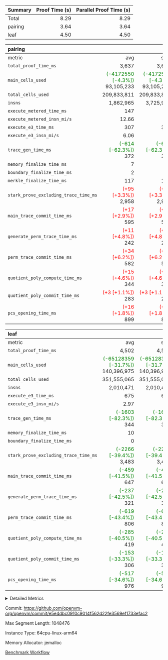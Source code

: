 | Summary | Proof Time (s) | Parallel Proof Time (s) |
|:---|---:|---:|
| Total |  8.29 |  8.29 |
| pairing |  3.64 |  3.64 |
| leaf |  4.50 |  4.50 |


| pairing |||||
|:---|---:|---:|---:|---:|
|metric|avg|sum|max|min|
| `total_proof_time_ms ` |  3,637 |  3,637 |  3,637 |  3,637 |
| `main_cells_used     ` | <span style='color: green'>(-4172550 [-4.3%])</span> 93,105,233 | <span style='color: green'>(-4172550 [-4.3%])</span> 93,105,233 | <span style='color: green'>(-4172550 [-4.3%])</span> 93,105,233 | <span style='color: green'>(-4172550 [-4.3%])</span> 93,105,233 |
| `total_cells_used    ` |  209,833,811 |  209,833,811 |  209,833,811 |  209,833,811 |
| `insns               ` |  1,862,965 |  3,725,930 |  1,862,965 |  1,862,965 |
| `execute_metered_time_ms` |  147 | -          | -          | -          |
| `execute_metered_insn_mi/s` |  12.66 | -          |  12.66 |  12.66 |
| `execute_e3_time_ms  ` |  307 |  307 |  307 |  307 |
| `execute_e3_insn_mi/s` |  6.06 | -          |  6.06 |  6.06 |
| `trace_gen_time_ms   ` | <span style='color: green'>(-614 [-62.3%])</span> 372 | <span style='color: green'>(-614 [-62.3%])</span> 372 | <span style='color: green'>(-614 [-62.3%])</span> 372 | <span style='color: green'>(-614 [-62.3%])</span> 372 |
| `memory_finalize_time_ms` |  7 |  7 |  7 |  7 |
| `boundary_finalize_time_ms` |  2 |  2 |  2 |  2 |
| `merkle_finalize_time_ms` |  117 |  117 |  117 |  117 |
| `stark_prove_excluding_trace_time_ms` | <span style='color: red'>(+95 [+3.3%])</span> 2,958 | <span style='color: red'>(+95 [+3.3%])</span> 2,958 | <span style='color: red'>(+95 [+3.3%])</span> 2,958 | <span style='color: red'>(+95 [+3.3%])</span> 2,958 |
| `main_trace_commit_time_ms` | <span style='color: red'>(+17 [+2.9%])</span> 595 | <span style='color: red'>(+17 [+2.9%])</span> 595 | <span style='color: red'>(+17 [+2.9%])</span> 595 | <span style='color: red'>(+17 [+2.9%])</span> 595 |
| `generate_perm_trace_time_ms` | <span style='color: red'>(+11 [+4.8%])</span> 242 | <span style='color: red'>(+11 [+4.8%])</span> 242 | <span style='color: red'>(+11 [+4.8%])</span> 242 | <span style='color: red'>(+11 [+4.8%])</span> 242 |
| `perm_trace_commit_time_ms` | <span style='color: red'>(+34 [+6.2%])</span> 582 | <span style='color: red'>(+34 [+6.2%])</span> 582 | <span style='color: red'>(+34 [+6.2%])</span> 582 | <span style='color: red'>(+34 [+6.2%])</span> 582 |
| `quotient_poly_compute_time_ms` | <span style='color: red'>(+15 [+4.6%])</span> 344 | <span style='color: red'>(+15 [+4.6%])</span> 344 | <span style='color: red'>(+15 [+4.6%])</span> 344 | <span style='color: red'>(+15 [+4.6%])</span> 344 |
| `quotient_poly_commit_time_ms` | <span style='color: red'>(+3 [+1.1%])</span> 283 | <span style='color: red'>(+3 [+1.1%])</span> 283 | <span style='color: red'>(+3 [+1.1%])</span> 283 | <span style='color: red'>(+3 [+1.1%])</span> 283 |
| `pcs_opening_time_ms ` | <span style='color: red'>(+16 [+1.8%])</span> 899 | <span style='color: red'>(+16 [+1.8%])</span> 899 | <span style='color: red'>(+16 [+1.8%])</span> 899 | <span style='color: red'>(+16 [+1.8%])</span> 899 |

| leaf |||||
|:---|---:|---:|---:|---:|
|metric|avg|sum|max|min|
| `total_proof_time_ms ` |  4,502 |  4,502 |  4,502 |  4,502 |
| `main_cells_used     ` | <span style='color: green'>(-65128359 [-31.7%])</span> 140,396,975 | <span style='color: green'>(-65128359 [-31.7%])</span> 140,396,975 | <span style='color: green'>(-65128359 [-31.7%])</span> 140,396,975 | <span style='color: green'>(-65128359 [-31.7%])</span> 140,396,975 |
| `total_cells_used    ` |  351,555,065 |  351,555,065 |  351,555,065 |  351,555,065 |
| `insns               ` |  2,010,471 |  2,010,471 |  2,010,471 |  2,010,471 |
| `execute_e3_time_ms  ` |  675 |  675 |  675 |  675 |
| `execute_e3_insn_mi/s` |  2.97 | -          |  2.97 |  2.97 |
| `trace_gen_time_ms   ` | <span style='color: green'>(-1603 [-82.3%])</span> 344 | <span style='color: green'>(-1603 [-82.3%])</span> 344 | <span style='color: green'>(-1603 [-82.3%])</span> 344 | <span style='color: green'>(-1603 [-82.3%])</span> 344 |
| `memory_finalize_time_ms` |  10 |  10 |  10 |  10 |
| `boundary_finalize_time_ms` |  0 |  0 |  0 |  0 |
| `stark_prove_excluding_trace_time_ms` | <span style='color: green'>(-2266 [-39.4%])</span> 3,483 | <span style='color: green'>(-2266 [-39.4%])</span> 3,483 | <span style='color: green'>(-2266 [-39.4%])</span> 3,483 | <span style='color: green'>(-2266 [-39.4%])</span> 3,483 |
| `main_trace_commit_time_ms` | <span style='color: green'>(-459 [-41.5%])</span> 647 | <span style='color: green'>(-459 [-41.5%])</span> 647 | <span style='color: green'>(-459 [-41.5%])</span> 647 | <span style='color: green'>(-459 [-41.5%])</span> 647 |
| `generate_perm_trace_time_ms` | <span style='color: green'>(-237 [-42.5%])</span> 321 | <span style='color: green'>(-237 [-42.5%])</span> 321 | <span style='color: green'>(-237 [-42.5%])</span> 321 | <span style='color: green'>(-237 [-42.5%])</span> 321 |
| `perm_trace_commit_time_ms` | <span style='color: green'>(-619 [-43.4%])</span> 806 | <span style='color: green'>(-619 [-43.4%])</span> 806 | <span style='color: green'>(-619 [-43.4%])</span> 806 | <span style='color: green'>(-619 [-43.4%])</span> 806 |
| `quotient_poly_compute_time_ms` | <span style='color: green'>(-285 [-40.5%])</span> 419 | <span style='color: green'>(-285 [-40.5%])</span> 419 | <span style='color: green'>(-285 [-40.5%])</span> 419 | <span style='color: green'>(-285 [-40.5%])</span> 419 |
| `quotient_poly_commit_time_ms` | <span style='color: green'>(-153 [-33.3%])</span> 306 | <span style='color: green'>(-153 [-33.3%])</span> 306 | <span style='color: green'>(-153 [-33.3%])</span> 306 | <span style='color: green'>(-153 [-33.3%])</span> 306 |
| `pcs_opening_time_ms ` | <span style='color: green'>(-517 [-34.6%])</span> 976 | <span style='color: green'>(-517 [-34.6%])</span> 976 | <span style='color: green'>(-517 [-34.6%])</span> 976 | <span style='color: green'>(-517 [-34.6%])</span> 976 |



<details>
<summary>Detailed Metrics</summary>

|  | keygen_time_ms | commit_exe_time_ms | app proof_time_ms | agg_layer_time_ms |
| --- | --- | --- | --- |
|  | 45 | 11 | 5,237 | 5,647 | 

| group | single_leaf_agg_time_ms | prove_segment_time_ms | num_children | memory_to_vec_partition_time_ms | insns | fri.log_blowup | execute_metered_time_ms | execute_metered_insn_mi/s | compute_user_public_values_proof_time_ms |
| --- | --- | --- | --- | --- | --- | --- | --- | --- | --- |
| leaf | 5,646 |  | 1 |  |  | 1 |  |  |  | 
| pairing |  | 5,019 |  | 22 | 1,862,965 | 1 | 147 | 12.66 | 56 | 

| group | air_name | quotient_deg | interactions | constraints |
| --- | --- | --- | --- | --- |
| leaf | AccessAdapterAir<2> | 2 | 5 | 12 | 
| leaf | AccessAdapterAir<4> | 2 | 5 | 12 | 
| leaf | AccessAdapterAir<8> | 2 | 5 | 12 | 
| leaf | FriReducedOpeningAir | 2 | 39 | 71 | 
| leaf | JalRangeCheckAir | 2 | 9 | 14 | 
| leaf | NativePoseidon2Air<BabyBearParameters>, 1> | 2 | 136 | 572 | 
| leaf | PhantomAir | 2 | 3 | 5 | 
| leaf | ProgramAir | 1 | 1 | 4 | 
| leaf | VariableRangeCheckerAir | 1 | 1 | 4 | 
| leaf | VmAirWrapper<AluNativeAdapterAir, FieldArithmeticCoreAir> | 2 | 15 | 27 | 
| leaf | VmAirWrapper<BranchNativeAdapterAir, BranchEqualCoreAir<1> | 2 | 11 | 25 | 
| leaf | VmAirWrapper<NativeAdapterAir<2, 0>, PublicValuesCoreAir> | 2 | 11 | 30 | 
| leaf | VmAirWrapper<NativeLoadStoreAdapterAir<1>, NativeLoadStoreCoreAir<1> | 2 | 15 | 20 | 
| leaf | VmAirWrapper<NativeLoadStoreAdapterAir<4>, NativeLoadStoreCoreAir<4> | 2 | 15 | 20 | 
| leaf | VmAirWrapper<NativeVectorizedAdapterAir<4>, FieldExtensionCoreAir> | 2 | 15 | 27 | 
| leaf | VmConnectorAir | 2 | 5 | 11 | 
| leaf | VolatileBoundaryAir | 2 | 7 | 19 | 
| pairing | AccessAdapterAir<16> | 2 | 5 | 12 | 
| pairing | AccessAdapterAir<2> | 2 | 5 | 12 | 
| pairing | AccessAdapterAir<32> | 2 | 5 | 12 | 
| pairing | AccessAdapterAir<4> | 2 | 5 | 12 | 
| pairing | AccessAdapterAir<8> | 2 | 5 | 12 | 
| pairing | BitwiseOperationLookupAir<8> | 2 | 2 | 4 | 
| pairing | KeccakVmAir | 2 | 321 | 4,513 | 
| pairing | MemoryMerkleAir<8> | 2 | 4 | 39 | 
| pairing | PersistentBoundaryAir<8> | 2 | 3 | 7 | 
| pairing | PhantomAir | 2 | 3 | 5 | 
| pairing | Poseidon2PeripheryAir<BabyBearParameters>, 1> | 2 | 1 | 286 | 
| pairing | ProgramAir | 1 | 1 | 4 | 
| pairing | RangeTupleCheckerAir<2> | 1 | 1 | 4 | 
| pairing | Rv32HintStoreAir | 2 | 18 | 28 | 
| pairing | VariableRangeCheckerAir | 1 | 1 | 4 | 
| pairing | VmAirWrapper<Rv32BaseAluAdapterAir, BaseAluCoreAir<4, 8> | 2 | 20 | 37 | 
| pairing | VmAirWrapper<Rv32BaseAluAdapterAir, LessThanCoreAir<4, 8> | 2 | 18 | 40 | 
| pairing | VmAirWrapper<Rv32BaseAluAdapterAir, ShiftCoreAir<4, 8> | 2 | 24 | 91 | 
| pairing | VmAirWrapper<Rv32BranchAdapterAir, BranchEqualCoreAir<4> | 2 | 11 | 20 | 
| pairing | VmAirWrapper<Rv32BranchAdapterAir, BranchLessThanCoreAir<4, 8> | 2 | 13 | 35 | 
| pairing | VmAirWrapper<Rv32CondRdWriteAdapterAir, Rv32JalLuiCoreAir> | 2 | 10 | 18 | 
| pairing | VmAirWrapper<Rv32IsEqualModAdapterAir<2, 1, 32, 32>, ModularIsEqualCoreAir<32, 4, 8> | 2 | 25 | 225 | 
| pairing | VmAirWrapper<Rv32JalrAdapterAir, Rv32JalrCoreAir> | 2 | 16 | 20 | 
| pairing | VmAirWrapper<Rv32LoadStoreAdapterAir, LoadSignExtendCoreAir<4, 8> | 2 | 18 | 33 | 
| pairing | VmAirWrapper<Rv32LoadStoreAdapterAir, LoadStoreCoreAir<4> | 2 | 17 | 40 | 
| pairing | VmAirWrapper<Rv32MultAdapterAir, DivRemCoreAir<4, 8> | 2 | 25 | 84 | 
| pairing | VmAirWrapper<Rv32MultAdapterAir, MulHCoreAir<4, 8> | 2 | 24 | 31 | 
| pairing | VmAirWrapper<Rv32MultAdapterAir, MultiplicationCoreAir<4, 8> | 2 | 19 | 19 | 
| pairing | VmAirWrapper<Rv32RdWriteAdapterAir, Rv32AuipcCoreAir> | 2 | 12 | 14 | 
| pairing | VmAirWrapper<Rv32VecHeapAdapterAir<1, 2, 2, 32, 32>, FieldExpressionCoreAir> | 2 | 415 | 480 | 
| pairing | VmAirWrapper<Rv32VecHeapAdapterAir<2, 1, 1, 32, 32>, FieldExpressionCoreAir> | 2 | 158 | 190 | 
| pairing | VmAirWrapper<Rv32VecHeapAdapterAir<2, 2, 2, 32, 32>, FieldExpressionCoreAir> | 2 | 428 | 457 | 
| pairing | VmConnectorAir | 2 | 5 | 11 | 

| group | air_name | idx | rows | prep_cols | perm_cols | main_cols | cells |
| --- | --- | --- | --- | --- | --- | --- | --- |
| leaf | AccessAdapterAir<2> | 0 | 1,048,576 |  | 16 | 11 | 28,311,552 | 
| leaf | AccessAdapterAir<4> | 0 | 524,288 |  | 16 | 13 | 15,204,352 | 
| leaf | AccessAdapterAir<8> | 0 | 16,384 |  | 16 | 17 | 540,672 | 
| leaf | FriReducedOpeningAir | 0 | 1,048,576 |  | 84 | 27 | 116,391,936 | 
| leaf | JalRangeCheckAir | 0 | 65,536 |  | 28 | 12 | 2,621,440 | 
| leaf | NativePoseidon2Air<BabyBearParameters>, 1> | 0 | 131,072 |  | 312 | 398 | 93,061,120 | 
| leaf | PhantomAir | 0 | 32,768 |  | 12 | 6 | 589,824 | 
| leaf | ProgramAir | 0 | 1,048,576 |  | 8 | 10 | 18,874,368 | 
| leaf | VariableRangeCheckerAir | 0 | 262,144 | 2 | 8 | 1 | 2,359,296 | 
| leaf | VmAirWrapper<AluNativeAdapterAir, FieldArithmeticCoreAir> | 0 | 1,048,576 |  | 36 | 29 | 68,157,440 | 
| leaf | VmAirWrapper<BranchNativeAdapterAir, BranchEqualCoreAir<1> | 0 | 262,144 |  | 28 | 23 | 13,369,344 | 
| leaf | VmAirWrapper<NativeAdapterAir<2, 0>, PublicValuesCoreAir> | 0 | 64 |  | 28 | 27 | 3,520 | 
| leaf | VmAirWrapper<NativeLoadStoreAdapterAir<1>, NativeLoadStoreCoreAir<1> | 0 | 524,288 |  | 40 | 21 | 31,981,568 | 
| leaf | VmAirWrapper<NativeLoadStoreAdapterAir<4>, NativeLoadStoreCoreAir<4> | 0 | 131,072 |  | 40 | 27 | 8,781,824 | 
| leaf | VmAirWrapper<NativeVectorizedAdapterAir<4>, FieldExtensionCoreAir> | 0 | 262,144 |  | 36 | 38 | 19,398,656 | 
| leaf | VmConnectorAir | 0 | 2 | 1 | 16 | 5 | 42 | 
| leaf | VolatileBoundaryAir | 0 | 262,144 |  | 20 | 12 | 8,388,608 | 

| group | air_name | segment | rows | prep_cols | perm_cols | main_cols | cells |
| --- | --- | --- | --- | --- | --- | --- | --- |
| pairing | AccessAdapterAir<16> | 0 | 262,144 |  | 16 | 25 | 10,747,904 | 
| pairing | AccessAdapterAir<32> | 0 | 131,072 |  | 16 | 41 | 7,471,104 | 
| pairing | AccessAdapterAir<8> | 0 | 524,288 |  | 16 | 17 | 17,301,504 | 
| pairing | BitwiseOperationLookupAir<8> | 0 | 65,536 | 3 | 8 | 2 | 655,360 | 
| pairing | MemoryMerkleAir<8> | 0 | 32,768 |  | 16 | 32 | 1,572,864 | 
| pairing | PersistentBoundaryAir<8> | 0 | 32,768 |  | 12 | 20 | 1,048,576 | 
| pairing | PhantomAir | 0 | 1 |  | 12 | 6 | 18 | 
| pairing | Poseidon2PeripheryAir<BabyBearParameters>, 1> | 0 | 32,768 |  | 8 | 300 | 10,092,544 | 
| pairing | ProgramAir | 0 | 32,768 |  | 8 | 10 | 589,824 | 
| pairing | RangeTupleCheckerAir<2> | 0 | 524,288 | 2 | 8 | 1 | 4,718,592 | 
| pairing | Rv32HintStoreAir | 0 | 256 |  | 44 | 32 | 19,456 | 
| pairing | VariableRangeCheckerAir | 0 | 262,144 | 2 | 8 | 1 | 2,359,296 | 
| pairing | VmAirWrapper<Rv32BaseAluAdapterAir, BaseAluCoreAir<4, 8> | 0 | 1,048,576 |  | 52 | 36 | 92,274,688 | 
| pairing | VmAirWrapper<Rv32BaseAluAdapterAir, LessThanCoreAir<4, 8> | 0 | 65,536 |  | 40 | 37 | 5,046,272 | 
| pairing | VmAirWrapper<Rv32BaseAluAdapterAir, ShiftCoreAir<4, 8> | 0 | 2,048 |  | 52 | 53 | 215,040 | 
| pairing | VmAirWrapper<Rv32BranchAdapterAir, BranchEqualCoreAir<4> | 0 | 262,144 |  | 28 | 26 | 14,155,776 | 
| pairing | VmAirWrapper<Rv32BranchAdapterAir, BranchLessThanCoreAir<4, 8> | 0 | 131,072 |  | 32 | 32 | 8,388,608 | 
| pairing | VmAirWrapper<Rv32CondRdWriteAdapterAir, Rv32JalLuiCoreAir> | 0 | 8,192 |  | 28 | 18 | 376,832 | 
| pairing | VmAirWrapper<Rv32IsEqualModAdapterAir<2, 1, 32, 32>, ModularIsEqualCoreAir<32, 4, 8> | 0 | 32 |  | 56 | 166 | 7,104 | 
| pairing | VmAirWrapper<Rv32JalrAdapterAir, Rv32JalrCoreAir> | 0 | 65,536 |  | 36 | 28 | 4,194,304 | 
| pairing | VmAirWrapper<Rv32LoadStoreAdapterAir, LoadStoreCoreAir<4> | 0 | 1,048,576 |  | 52 | 41 | 97,517,568 | 
| pairing | VmAirWrapper<Rv32MultAdapterAir, MulHCoreAir<4, 8> | 0 | 256 |  | 72 | 39 | 28,416 | 
| pairing | VmAirWrapper<Rv32MultAdapterAir, MultiplicationCoreAir<4, 8> | 0 | 512 |  | 52 | 31 | 42,496 | 
| pairing | VmAirWrapper<Rv32RdWriteAdapterAir, Rv32AuipcCoreAir> | 0 | 32,768 |  | 28 | 20 | 1,572,864 | 
| pairing | VmAirWrapper<Rv32VecHeapAdapterAir<2, 1, 1, 32, 32>, FieldExpressionCoreAir> | 0 | 1,024 |  | 320 | 263 | 596,992 | 
| pairing | VmAirWrapper<Rv32VecHeapAdapterAir<2, 2, 2, 32, 32>, FieldExpressionCoreAir> | 0 | 16,384 |  | 604 | 497 | 18,038,784 | 
| pairing | VmConnectorAir | 0 | 2 | 1 | 16 | 5 | 42 | 

| group | idx | trace_gen_time_ms | total_proof_time_ms | total_cells_used | total_cells | stark_prove_excluding_trace_time_ms | quotient_poly_compute_time_ms | quotient_poly_commit_time_ms | perm_trace_commit_time_ms | pcs_opening_time_ms | memory_finalize_time_ms | main_trace_commit_time_ms | main_cells_used | insns | generate_perm_trace_time_ms | execute_e3_time_ms | execute_e3_insn_mi/s | boundary_finalize_time_ms |
| --- | --- | --- | --- | --- | --- | --- | --- | --- | --- | --- | --- | --- | --- | --- | --- | --- | --- | --- |
| leaf | 0 | 344 | 4,502 | 351,555,065 | 428,035,562 | 3,483 | 419 | 306 | 806 | 976 | 10 | 647 | 140,396,975 | 2,010,471 | 321 | 675 | 2.97 | 0 | 

| group | idx | trace_height_constraint | weighted_sum | threshold |
| --- | --- | --- | --- | --- |
| leaf | 0 | 0 | 7,274,628 | 2,013,265,921 | 
| leaf | 0 | 1 | 45,531,392 | 2,013,265,921 | 
| leaf | 0 | 2 | 3,637,314 | 2,013,265,921 | 
| leaf | 0 | 3 | 44,859,652 | 2,013,265,921 | 
| leaf | 0 | 4 | 262,144 | 2,013,265,921 | 
| leaf | 0 | 5 | 102,875,850 | 2,013,265,921 | 

| group | segment | trace_gen_time_ms | total_proof_time_ms | total_cells_used | total_cells | stark_prove_excluding_trace_time_ms | quotient_poly_compute_time_ms | quotient_poly_commit_time_ms | perm_trace_commit_time_ms | pcs_opening_time_ms | merkle_finalize_time_ms | memory_to_vec_partition_time_ms | memory_finalize_time_ms | main_trace_commit_time_ms | main_cells_used | insns | generate_perm_trace_time_ms | execute_e3_time_ms | execute_e3_insn_mi/s | boundary_finalize_time_ms |
| --- | --- | --- | --- | --- | --- | --- | --- | --- | --- | --- | --- | --- | --- | --- | --- | --- | --- | --- | --- | --- |
| pairing | 0 | 372 | 3,637 | 209,833,811 | 304,931,516 | 2,958 | 344 | 283 | 582 | 899 | 117 | 23 | 7 | 595 | 93,105,233 | 1,862,965 | 242 | 307 | 6.06 | 2 | 

| group | segment | trace_height_constraint | weighted_sum | threshold |
| --- | --- | --- | --- | --- |
| pairing | 0 | 0 | 5,382,342 | 2,013,265,921 | 
| pairing | 0 | 1 | 18,152,512 | 2,013,265,921 | 
| pairing | 0 | 2 | 2,691,171 | 2,013,265,921 | 
| pairing | 0 | 3 | 25,000,068 | 2,013,265,921 | 
| pairing | 0 | 4 | 131,072 | 2,013,265,921 | 
| pairing | 0 | 5 | 65,536 | 2,013,265,921 | 
| pairing | 0 | 6 | 6,016,192 | 2,013,265,921 | 
| pairing | 0 | 7 | 4,096 | 2,013,265,921 | 
| pairing | 0 | 8 | 58,426,029 | 2,013,265,921 | 

</details>


Commit: https://github.com/openvm-org/openvm/commit/e5e4dbc0910c9014f562d22fe3569ef1733efac2

Max Segment Length: 1048476

Instance Type: 64cpu-linux-arm64

Memory Allocator: jemalloc

[Benchmark Workflow](https://github.com/openvm-org/openvm/actions/runs/16539762004)
